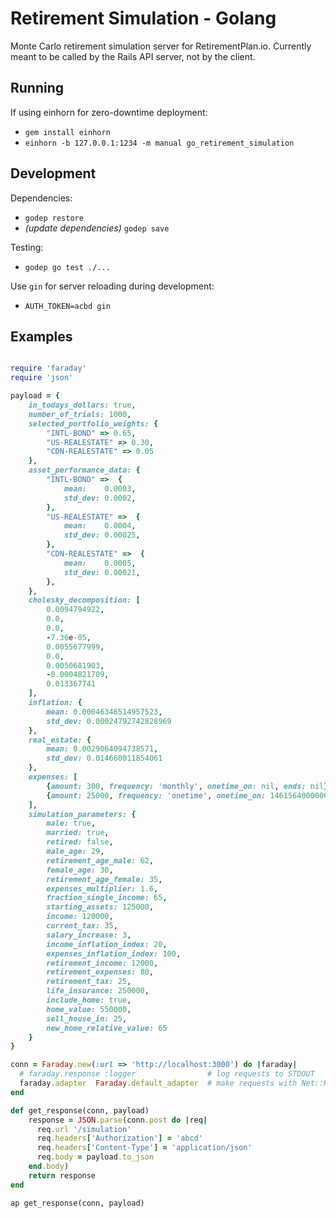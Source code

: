 Retirement Simulation - Golang
===============================

Monte Carlo retirement simulation server for RetirementPlan.io.  Currently meant to be called by the Rails API server, not by the client.

Running
-------

If using einhorn for zero-downtime deployment:

- `gem install einhorn`
- `einhorn -b 127.0.0.1:1234 -m manual go_retirement_simulation`

Development
------------

Dependencies:

- `godep restore`
- *(update dependencies)* `godep save`

Testing:

- `godep go test ./...`

Use `gin` for server reloading during development:

- `AUTH_TOKEN=acbd gin`


Examples
--------

```ruby

require 'faraday'
require 'json'

payload = {
    in_todays_dollars: true,
    number_of_trials: 1000,
    selected_portfolio_weights: { 
        "INTL-BOND" => 0.65, 
        "US-REALESTATE" => 0.30, 
        "CDN-REALESTATE" => 0.05
    },
    asset_performance_data: {
        "INTL-BOND" =>  {
            mean:    0.0003,
            std_dev: 0.0002,
        }, 
        "US-REALESTATE" =>  {
            mean:    0.0004,
            std_dev: 0.00025,
        }, 
        "CDN-REALESTATE" =>  {
            mean:    0.0005,
            std_dev: 0.00021,
        }, 
    },
    cholesky_decomposition: [
        0.0094794922, 
        0.0, 
        0.0, 
        -7.36e-05, 
        0.0055677999, 
        0.0, 
        0.0050681903, 
        -0.0004821709, 
        0.013367741
    ],
    inflation: {
        mean: 0.00046346514957523,
        std_dev: 0.00024792742828969
    },
    real_estate: {
        mean: 0.0029064094738571,
        std_dev: 0.014660011854061
    },
    expenses: [
        {amount: 300, frequency: 'monthly', onetime_on: nil, ends: nil},
        {amount: 25000, frequency: 'onetime', onetime_on: 1461564000000, ends: nil}
    ], 
    simulation_parameters: {
        male: true,
        married: true,
        retired: false,
        male_age: 29,
        retirement_age_male: 62,
        female_age: 30,
        retirement_age_female: 35,
        expenses_multiplier: 1.6,
        fraction_single_income: 65,
        starting_assets: 125000,
        income: 120000,
        current_tax: 35,
        salary_increase: 3,
        income_inflation_index: 20,
        expenses_inflation_index: 100,
        retirement_income: 12000,
        retirement_expenses: 80,
        retirement_tax: 25,
        life_insurance: 250000,
        include_home: true,
        home_value: 550000,
        sell_house_in: 25,
        new_home_relative_value: 65 
    }
}

conn = Faraday.new(:url => 'http://localhost:3000') do |faraday|
  # faraday.response :logger                # log requests to STDOUT
  faraday.adapter  Faraday.default_adapter  # make requests with Net::HTTP
end

def get_response(conn, payload)
    response = JSON.parse(conn.post do |req|
      req.url '/simulation'
      req.headers['Authorization'] = 'abcd'
      req.headers['Content-Type'] = 'application/json'
      req.body = payload.to_json
    end.body)
    return response
end

ap get_response(conn, payload)

```

